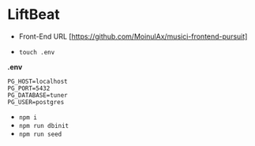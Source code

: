 # LiftBeat

- Front-End URL [https://github.com/MoinulAx/musici-frontend-pursuit]

- `touch .env`

**.env**


```
PG_HOST=localhost
PG_PORT=5432
PG_DATABASE=tuner
PG_USER=postgres
```


- `npm i`
- `npm run dbinit`
- `npm run seed`




